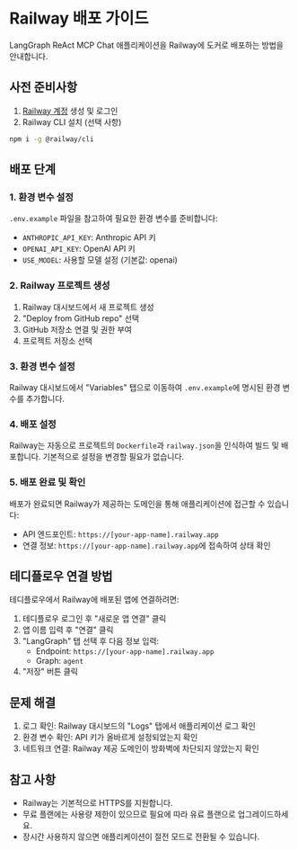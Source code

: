 # Railway 배포 가이드

LangGraph ReAct MCP Chat 애플리케이션을 Railway에 도커로 배포하는 방법을 안내합니다.

## 사전 준비사항

1. [Railway 계정](https://railway.app/) 생성 및 로그인
2. Railway CLI 설치 (선택 사항)
```bash
npm i -g @railway/cli
```

## 배포 단계

### 1. 환경 변수 설정

`.env.example` 파일을 참고하여 필요한 환경 변수를 준비합니다:
- `ANTHROPIC_API_KEY`: Anthropic API 키
- `OPENAI_API_KEY`: OpenAI API 키
- `USE_MODEL`: 사용할 모델 설정 (기본값: openai)

### 2. Railway 프로젝트 생성

1. Railway 대시보드에서 새 프로젝트 생성
2. "Deploy from GitHub repo" 선택
3. GitHub 저장소 연결 및 권한 부여
4. 프로젝트 저장소 선택

### 3. 환경 변수 설정

Railway 대시보드에서 "Variables" 탭으로 이동하여 `.env.example`에 명시된 환경 변수를 추가합니다.

### 4. 배포 설정

Railway는 자동으로 프로젝트의 `Dockerfile`과 `railway.json`을 인식하여 빌드 및 배포합니다. 
기본적으로 설정을 변경할 필요가 없습니다.

### 5. 배포 완료 및 확인

배포가 완료되면 Railway가 제공하는 도메인을 통해 애플리케이션에 접근할 수 있습니다:
- API 엔드포인트: `https://[your-app-name].railway.app`
- 연결 정보: `https://[your-app-name].railway.app`에 접속하여 상태 확인

## 테디플로우 연결 방법

테디플로우에서 Railway에 배포된 앱에 연결하려면:

1. 테디플로우 로그인 후 "새로운 앱 연결" 클릭
2. 앱 이름 입력 후 "연결" 클릭
3. "LangGraph" 탭 선택 후 다음 정보 입력:
   - Endpoint: `https://[your-app-name].railway.app`
   - Graph: `agent`
4. "저장" 버튼 클릭

## 문제 해결

1. 로그 확인: Railway 대시보드의 "Logs" 탭에서 애플리케이션 로그 확인
2. 환경 변수 확인: API 키가 올바르게 설정되었는지 확인
3. 네트워크 연결: Railway 제공 도메인이 방화벽에 차단되지 않았는지 확인

## 참고 사항

- Railway는 기본적으로 HTTPS를 지원합니다.
- 무료 플랜에는 사용량 제한이 있으므로 필요에 따라 유료 플랜으로 업그레이드하세요.
- 장시간 사용하지 않으면 애플리케이션이 절전 모드로 전환될 수 있습니다. 